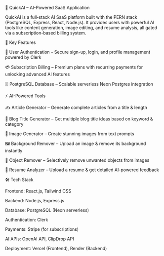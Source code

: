 🚀 QuickAI – AI-Powered SaaS Application

QuickAI is a full-stack AI SaaS platform built with the PERN stack (PostgreSQL, Express, React, Node.js).
It provides users with powerful AI tools like content generation, image editing, and resume analysis, all gated via a subscription-based billing system.

🔑 Key Features

🔐 User Authentication – Secure sign-up, login, and profile management powered by Clerk

💳 Subscription Billing – Premium plans with recurring payments for unlocking advanced AI features

🗄️ PostgreSQL Database – Scalable serverless Neon Postgres integration

⚡ AI-Powered Tools

✍️ Article Generator – Generate complete articles from a title & length

📰 Blog Title Generator – Get multiple blog title ideas based on keyword & category

🎨 Image Generator – Create stunning images from text prompts

🖼️ Background Remover – Upload an image & remove its background instantly

🧹 Object Remover – Selectively remove unwanted objects from images

📄 Resume Analyzer – Upload a resume & get detailed AI-powered feedback

🛠️ Tech Stack

Frontend: React.js, Tailwind CSS

Backend: Node.js, Express.js

Database: PostgreSQL (Neon serverless)

Authentication: Clerk

Payments: Stripe (for subscriptions)

AI APIs: OpenAI API, ClipDrop API

Deployment: Vercel (Frontend), Render (Backend)
